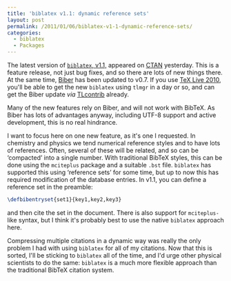 ```yaml
---
title: 'biblatex v1.1: dynamic reference sets'
layout: post
permalink: /2011/01/06/biblatex-v1-1-dynamic-reference-sets/
categories:
  - biblatex
  - Packages
---
```

The latest version of [`biblatex`, v1.1,](https://ctan.org/pkg/biblatex) appeared on [CTAN](https://www.ctan.org) yesterday. This is a feature release, not just bug fixes, and so there are lots of new things there. At the same time, [Biber](http://biblatex-biber.sourceforge.net/) has been updated to v0.7. If you use [TeX Live 2010](https://tug.org/texlive), you'll be able to get the new `biblatex` using `tlmgr` in a day or so, and can get the Biber update _via_ [TLcontrib](http://tlcontrib.metatex.org/) already.

Many of the new features rely on Biber, and will not work with BibTeX. As Biber has lots of advantages anyway, including UTF-8 support and active development, this is no real hindrance.

I want to focus here on one new feature, as it's one I requested. In chemistry and physics we tend numerical reference styles and to have lots of references. Often, several of these will be related, and so can be ‘compacted’ into a single number. With traditional BibTeX styles, this can be done using the `mciteplus` package and a suitable `.bst` file. `biblatex` has supported this using ‘reference sets’ for some time, but up to now this has required modification of the database entries. In v1.1, you can define a reference set in the preamble:

```latex
\defbibentryset{set1}{key1,key2,key3}
```

and then cite the set in the document. There is also support for `mciteplus-`like syntax, but I think it's probably best to use the native `biblatex` approach here.

Compressing multiple citations in a dynamic way was really the only problem I had with using `biblatex` for all of my citations. Now that this is sorted, I'll be sticking to `biblatex` all of the time, and I'd urge other physical scientists to do the same: `biblatex` is a much more flexible approach than the traditional BibTeX citation system.
